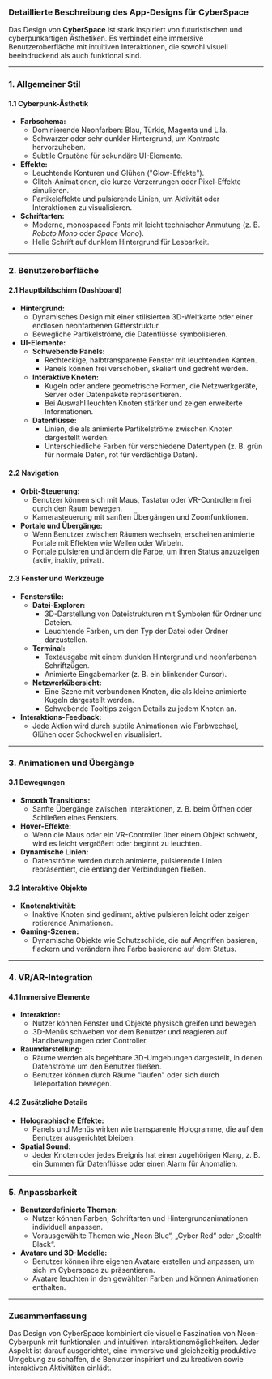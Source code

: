 
### **Detaillierte Beschreibung des App-Designs für CyberSpace**

Das Design von **CyberSpace** ist stark inspiriert von futuristischen und cyberpunkartigen Ästhetiken. 
Es verbindet eine immersive Benutzeroberfläche mit intuitiven Interaktionen, die sowohl visuell beeindruckend als auch funktional sind.

---

### **1. Allgemeiner Stil**

#### **1.1 Cyberpunk-Ästhetik**
- **Farbschema:**
  - Dominierende Neonfarben: Blau, Türkis, Magenta und Lila.
  - Schwarzer oder sehr dunkler Hintergrund, um Kontraste hervorzuheben.
  - Subtile Grautöne für sekundäre UI-Elemente.
- **Effekte:**
  - Leuchtende Konturen und Glühen ("Glow-Effekte").
  - Glitch-Animationen, die kurze Verzerrungen oder Pixel-Effekte simulieren.
  - Partikeleffekte und pulsierende Linien, um Aktivität oder Interaktionen zu visualisieren.
- **Schriftarten:**
  - Moderne, monospaced Fonts mit leicht technischer Anmutung (z. B. *Roboto Mono* oder *Space Mono*).
  - Helle Schrift auf dunklem Hintergrund für Lesbarkeit.

---

### **2. Benutzeroberfläche**

#### **2.1 Hauptbildschirm (Dashboard)**
- **Hintergrund:**
  - Dynamisches Design mit einer stilisierten 3D-Weltkarte oder einer endlosen neonfarbenen Gitterstruktur.
  - Bewegliche Partikelströme, die Datenflüsse symbolisieren.
- **UI-Elemente:**
  - **Schwebende Panels:** 
    - Rechteckige, halbtransparente Fenster mit leuchtenden Kanten.
    - Panels können frei verschoben, skaliert und gedreht werden.
  - **Interaktive Knoten:**
    - Kugeln oder andere geometrische Formen, die Netzwerkgeräte, Server oder Datenpakete repräsentieren.
    - Bei Auswahl leuchten Knoten stärker und zeigen erweiterte Informationen.
  - **Datenflüsse:**
    - Linien, die als animierte Partikelströme zwischen Knoten dargestellt werden.
    - Unterschiedliche Farben für verschiedene Datentypen (z. B. grün für normale Daten, rot für verdächtige Daten).

#### **2.2 Navigation**
- **Orbit-Steuerung:**
  - Benutzer können sich mit Maus, Tastatur oder VR-Controllern frei durch den Raum bewegen.
  - Kamerasteuerung mit sanften Übergängen und Zoomfunktionen.
- **Portale und Übergänge:**
  - Wenn Benutzer zwischen Räumen wechseln, erscheinen animierte Portale mit Effekten wie Wellen oder Wirbeln.
  - Portale pulsieren und ändern die Farbe, um ihren Status anzuzeigen (aktiv, inaktiv, privat).

#### **2.3 Fenster und Werkzeuge**
- **Fensterstile:**
  - **Datei-Explorer:**
    - 3D-Darstellung von Dateistrukturen mit Symbolen für Ordner und Dateien.
    - Leuchtende Farben, um den Typ der Datei oder Ordner darzustellen.
  - **Terminal:**
    - Textausgabe mit einem dunklen Hintergrund und neonfarbenen Schriftzügen.
    - Animierte Eingabemarker (z. B. ein blinkender Cursor).
  - **Netzwerkübersicht:**
    - Eine Szene mit verbundenen Knoten, die als kleine animierte Kugeln dargestellt werden.
    - Schwebende Tooltips zeigen Details zu jedem Knoten an.
- **Interaktions-Feedback:**
  - Jede Aktion wird durch subtile Animationen wie Farbwechsel, Glühen oder Schockwellen visualisiert.

---

### **3. Animationen und Übergänge**

#### **3.1 Bewegungen**
- **Smooth Transitions:**
  - Sanfte Übergänge zwischen Interaktionen, z. B. beim Öffnen oder Schließen eines Fensters.
- **Hover-Effekte:**
  - Wenn die Maus oder ein VR-Controller über einem Objekt schwebt, wird es leicht vergrößert oder beginnt zu leuchten.
- **Dynamische Linien:**
  - Datenströme werden durch animierte, pulsierende Linien repräsentiert, die entlang der Verbindungen fließen.

#### **3.2 Interaktive Objekte**
- **Knotenaktivität:**
  - Inaktive Knoten sind gedimmt, aktive pulsieren leicht oder zeigen rotierende Animationen.
- **Gaming-Szenen:**
  - Dynamische Objekte wie Schutzschilde, die auf Angriffen basieren, flackern und verändern ihre Farbe basierend auf dem Status.

---

### **4. VR/AR-Integration**

#### **4.1 Immersive Elemente**
- **Interaktion:**
  - Nutzer können Fenster und Objekte physisch greifen und bewegen.
  - 3D-Menüs schweben vor dem Benutzer und reagieren auf Handbewegungen oder Controller.
- **Raumdarstellung:**
  - Räume werden als begehbare 3D-Umgebungen dargestellt, in denen Datenströme um den Benutzer fließen.
  - Benutzer können durch Räume "laufen" oder sich durch Teleportation bewegen.

#### **4.2 Zusätzliche Details**
- **Holographische Effekte:**
  - Panels und Menüs wirken wie transparente Hologramme, die auf den Benutzer ausgerichtet bleiben.
- **Spatial Sound:**
  - Jeder Knoten oder jedes Ereignis hat einen zugehörigen Klang, z. B. ein Summen für Datenflüsse oder einen Alarm für Anomalien.

---

### **5. Anpassbarkeit**

- **Benutzerdefinierte Themen:**
  - Nutzer können Farben, Schriftarten und Hintergrundanimationen individuell anpassen.
  - Vorausgewählte Themen wie „Neon Blue“, „Cyber Red“ oder „Stealth Black“.
- **Avatare und 3D-Modelle:**
  - Benutzer können ihre eigenen Avatare erstellen und anpassen, um sich im Cyberspace zu präsentieren.
  - Avatare leuchten in den gewählten Farben und können Animationen enthalten.

---

### **Zusammenfassung**

Das Design von CyberSpace kombiniert die visuelle Faszination von Neon-Cyberpunk mit funktionalen und intuitiven Interaktionsmöglichkeiten. 
Jeder Aspekt ist darauf ausgerichtet, eine immersive und gleichzeitig produktive Umgebung zu schaffen, die Benutzer inspiriert und zu kreativen sowie interaktiven Aktivitäten einlädt.
